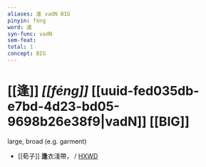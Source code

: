 ```yaml
---
aliases: 逢 vadN BIG
pinyin: féng
word: 逢
syn-func: vadN
sem-feat: 
total: 1
concept: BIG 
---
```

# [[逢]] *[[féng]]*  [[uuid-fed035db-e7bd-4d23-bd05-9698b26e38f9|vadN]] [[BIG]]
large, broad (e.g. garment)
 - [[荀子]] **逢**衣淺帶，
                     / [HXWD](https://hxwd.org/textview.html?location=KR3a0002_tls_008-13a.10)
